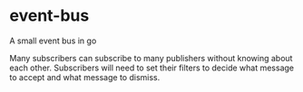 # event-bus

[](https://travis-ci.com/husainaloos/event-bus.svg?branch=master)

A small event bus in go

Many subscribers can subscribe to many publishers without knowing about each other. Subscribers will need to set their filters to decide what message to accept and what message to dismiss.
